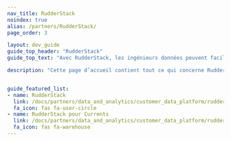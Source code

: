 ```yaml
---
nav_title: RudderStack
noindex: true
alias: /partners/RudderStack/
page_order: 3

layout: dev_guide
guide_top_header: "RudderStack"
guide_top_text: "Avec RudderStack, les ingénieurs données peuvent facilement renforcer les capacités de toutes les composantes de leur organisation en leur apportant des données client enrichies. RudderStack vous permet de transformer votre propre entrepôt de données en un ensemble de données client entièrement équipée sans avoir à vous soucier de l’entretien du pipeline, de sa sécurité ou de hausses subites des coûts liées au volume. Dynamisez les équipes marketing, vente et produit en envoyant les données vers tous les types d’outils, qu’il s’agisse d’e-mail ou d’analyses produit."

description: "Cette page d’accueil contient tout ce qui concerne RudderStack, y compris comment intégrer RudderStack et RudderStack pour Currents."


guide_featured_list:
- name: RudderStack
  link: /docs/partners/data_and_analytics/customer_data_platform/rudderstack/rudderstack
  fa_icon: fas fa-user-circle
- name: RudderStack pour Currents
  link: /docs/partners/data_and_analytics/customer_data_platform/rudderstack/rudderstack_for_currents/
  fa_icon: fas fa-warehouse
---
```


<br> 